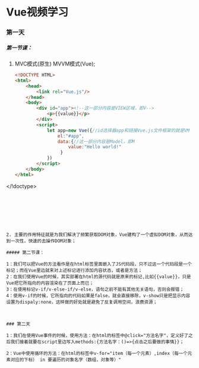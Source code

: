 # Vue视频学习

### 第一天

##### 第一节课：

1. MVC模式(原生)   MVVM模式(Vue);

   ```html
   <!DOCTYPE HTML>
   <html>
       <head>
           <link rel="Vue.js"/>
       </head>
       <body>
           <div id="app"><!--这一部分内容是VIEW区域，即V-->
               <p>{{value}}</p>
           </div>
           <script>
               let app=new Vue({//id选择器app和链接Vue.js文件框架的就是VM
                   el:"#app",
                   data:{//这一部分内容是Model，即M
                       value:"Hello world!"
   					}
               })
           </script>
       </body>
   </html>
</!doctype>
   ```
   
   
   
   
   
   
   
2. 主要的作用特征就是为我们解决了频繁获取DOM对象，Vue建构了一个虚拟DOM对象，从而达到一次性，快速的去操作DOM对象；

##### 第二节课：

1：我们可以把Vue的方法看作是在html标签里面嵌入了JS代码段，只不过这一个代码段是一个标记；而在Vue里边就来对上述标记进行添加内容状态，或者是方法；
2：在我们使用Vue的时候，其实部署在html的源代码就是原来的标记,比如{{value}}，只是Vue把它所指向的内容渲染在了页面上而已；
3：在使用标记v-if/v-else-if/v-else，语句之前不能有其他无关语句，否则会报错；
4：使用v-if的时候，它所指向的代码如果是false，就会直接移除，v-show只是把显示内容设置为dispaly:none，这样做的好处就是避免了反复调用空间，浪费资源；



### 第二天

1：我们在使用Vue事件的时候，使用方法：在html的标签中@click="方法名字"，定义好了之后我们接着就要在script里边写入methods:{方法名字：()=>{点击之后要做的事情}}；

2：Vue中使用循环的方法：在html的标签中v-for="item（每一个元素）,index（每一个元素对应的下标） in 要遍历的对象名字（数组，对象等）"